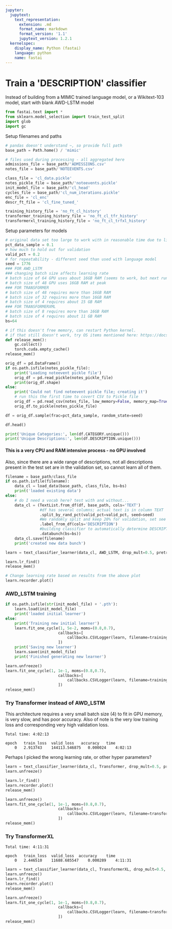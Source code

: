 ```yaml
---
jupyter:
  jupytext:
    text_representation:
      extension: .md
      format_name: markdown
      format_version: '1.1'
      jupytext_version: 1.2.1
  kernelspec:
    display_name: Python (fastai)
    language: python
    name: fastai
---
```


# Train a 'DESCRIPTION' classifier

Instead of building from a MIMIC trained language model, or a Wikitext-103 model, start with blank AWD-LSTM model

```python
from fastai.text import *
from sklearn.model_selection import train_test_split
import glob
import gc
```

Setup filenames and paths

```python
# pandas doesn't understand ~, so provide full path
base_path = Path.home() / 'mimic'

# files used during processing - all aggregated here
admissions_file = base_path/'ADMISSIONS.csv'
notes_file = base_path/'NOTEEVENTS.csv'

class_file = 'cl_data.pickle'
notes_pickle_file = base_path/'noteevents.pickle'
init_model_file = base_path/'cl_head'
cycles_file = base_path/'cl_num_iterations.pickle'
enc_file = 'cl_enc'
descr_ft_file = 'cl_fine_tuned_'

training_history_file = 'no_ft_cl_history'
transformer_training_history_file = 'no_ft_cl_tfr_history'
transformerxl_training_history_file = 'no_ft_cl_trfxl_history'
```

Setup parameters for models

```python
# original data set too large to work with in reasonable time due to limted GPU resources
pct_data_sample = 0.1
# how much to hold out for validation
valid_pct = 0.2
# for repeatability - different seed than used with language model
seed = 1776
### FOR AWD_LSTM
### changing batch size affects learning rate
# batch size of 64 GPU uses about 16GB RAM (seems to work, but next run fails)
# batch size of 48 GPU uses 16GB RAM at peak
### FOR TRANSFORMER
# batch size of 48 requires more than 16GB RAM
# batch size of 32 requires more than 16GB RAM
# batch size of 4 requires about 15 GB RAM
### FOR TRANSFORMERXML
# batch size of 8 requires more than 16GB RAM
# batch size of 4 requires about 11 GB RAM
bs=64
```

```python
# if this doesn't free memory, can restart Python kernel.
# if that still doesn't work, try OS items mentioned here: https://docs.fast.ai/dev/gpu.html
def release_mem():
    gc.collect()
    torch.cuda.empty_cache()
release_mem()
```

```python
orig_df = pd.DataFrame()
if os.path.isfile(notes_pickle_file):
    print('Loading noteevent pickle file')
    orig_df = pd.read_pickle(notes_pickle_file)
    print(orig_df.shape)
else:
    print('Could not find noteevent pickle file; creating it')
    # run this the first time to covert CSV to Pickle file
    orig_df = pd.read_csv(notes_file, low_memory=False, memory_map=True)
    orig_df.to_pickle(notes_pickle_file)
```

```python
df = orig_df.sample(frac=pct_data_sample, random_state=seed)
```

```python
df.head()
```

```python
print('Unique Categories:', len(df.CATEGORY.unique()))
print('Unique Descriptions:', len(df.DESCRIPTION.unique()))
```

#### This is a very CPU and RAM intensive process - no GPU involved

Also, since there are a wide range of descriptions, not all descriptions present in the test set are in the validation set, so cannot learn all of them.

```python
filename = base_path/class_file
if os.path.isfile(filename):
    data_cl = load_data(base_path, class_file, bs=bs)
    print('loaded existing data')
else:
    # do I need a vocab here? test with and without...
    data_cl = (TextList.from_df(df, base_path, cols='TEXT')
               #df has several columns; actual text is in column TEXT
               .split_by_rand_pct(valid_pct=valid_pct, seed=seed)
               #We randomly split and keep 20% for validation, set see for repeatability
               .label_from_df(cols='DESCRIPTION')
               #building classifier to automatically determine DESCRIPTION
               .databunch(bs=bs))
    data_cl.save(filename)
    print('created new data bunch')
```

```python
learn = text_classifier_learner(data_cl, AWD_LSTM, drop_mult=0.5, pretrained=False, metrics=[accuracy, FBeta(average='weighted', beta=1)])
```

```python
learn.lr_find()
release_mem()
```

```python
# Change learning rate based on results from the above plot
learn.recorder.plot()
```

### AWD_LSTM training

```python
if os.path.isfile(str(init_model_file) + '.pth'):
    learn.load(init_model_file)
    print('loaded initial learner')
else:
    print('Training new initial learner')
    learn.fit_one_cycle(1, 5e-2, moms=(0.8,0.7),
                       callbacks=[
                           callbacks.CSVLogger(learn, filename=training_history_file, append=True)
                       ])
    print('Saving new learner')
    learn.save(init_model_file)
    print('Finished generating new learner')
```

```python
learn.unfreeze()
learn.fit_one_cycle(1, 1e-1, moms=(0.8,0.7),
                       callbacks=[
                           callbacks.CSVLogger(learn, filename=training_history_file, append=True)
                       ])
release_mem()
```

### Try Transformer instead of AWD_LSTM

This architecture requires a very small batch size (4) to fit in GPU memory, is very slow, and has poor accuracy. Also of note is the very low training loss and corresponding very high validation loss.

    Total time: 4:02:13

    epoch 	train_loss 	valid_loss 	 accuracy 	time
        0 	2.913743 	144113.546875 	0.000024 	4:02:13
        
Perhaps I picked the wrong learning rate, or other hyper parameters?

```python
learn = text_classifier_learner(data_cl, Transformer, drop_mult=0.5, pretrained=False)
learn.unfreeze()
```

```python
learn.lr_find()
learn.recorder.plot()
release_mem()
```

```python
learn.unfreeze()
learn.fit_one_cycle(1, 1e-1, moms=(0.8,0.7),
                       callbacks=[
                           callbacks.CSVLogger(learn, filename=transformer_training_history_file, append=True)
                       ])
release_mem()
```

### Try TransformerXL

    Total time: 4:11:31

    epoch 	train_loss 	valid_loss 	accuracy 	time
        0 	2.446510 	11688.685547 	0.000289 	4:11:31

```python
learn = text_classifier_learner(data_cl, TransformerXL, drop_mult=0.5, pretrained=False)
learn.unfreeze()
learn.lr_find()
learn.recorder.plot()
release_mem()
```

```python
learn.unfreeze()
learn.fit_one_cycle(1, 1e-1, moms=(0.8,0.7),
                       callbacks=[
                           callbacks.CSVLogger(learn, filename=transformerxl_training_history_file, append=True)
                       ])
release_mem()
```

```python

```
